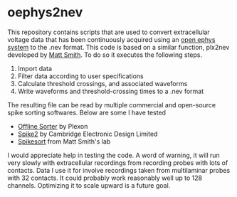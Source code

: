 # oephys2nev
This repository contains scripts that are used to convert extracellular voltage data that has been continuously acquired using an [open ephys system](http://www.open-ephys.org/) to the .nev format. This code is based on a similar function, plx2nev developed by [Matt Smith](www.smithlab.net). To do so it executes the following steps.

1. Import data
2. Filter data according to user specifications
3. Calculate threshold crossings, and associated waveforms
4. Write waveforms and threshold-crossing times to a .nev format

The resulting file can be read by multiple commercial and open-source spike sorting softwares. Below are some I have tested
* [Offline Sorter](http://www.plexon.com/products/offline-sorter) by Plexon
* [Spike2](http://ced.co.uk/products/spkovin) by Cambridge Electronic Design Limited
* [Spikesort](http://www.smithlab.net/spikesort.html) from Matt Smith's lab 

I would appreciate help in testing the code. A word of warning, it will run very slowly with extracellular recordings from recording probes with lots of contacts. Data I use it for involve recordings taken from multilaminar probes with 32 contacts. It could probably work reasonably well up to 128 channels. Optimizing it to scale upward is a future goal. 
